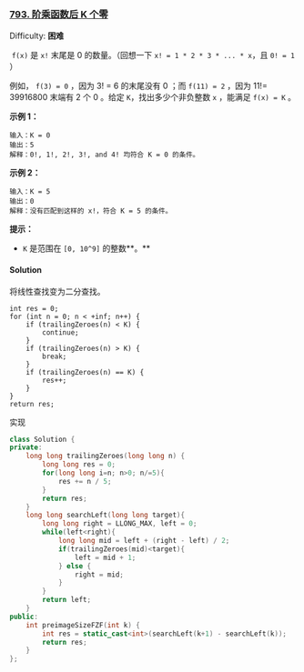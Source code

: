 ### [793\. 阶乘函数后 K 个零](https://leetcode-cn.com/problems/preimage-size-of-factorial-zeroes-function/)

Difficulty: **困难**


 `f(x)` 是 `x!` 末尾是 0 的数量。（回想一下 `x! = 1 * 2 * 3 * ... * x`，且 `0! = 1` ）

例如， `f(3) = 0` ，因为 3! = 6 的末尾没有 0 ；而 `f(11) = 2` ，因为 11!= 39916800 末端有 2 个 0 。给定 `K`，找出多少个非负整数 `x` ，能满足 `f(x) = K` 。

**示例 1：**

```
输入：K = 0
输出：5
解释：0!, 1!, 2!, 3!, and 4! 均符合 K = 0 的条件。
```

**示例 2：**

```
输入：K = 5
输出：0
解释：没有匹配到这样的 x!，符合 K = 5 的条件。
```

**提示：**

*   `K` 是范围在 `[0, 10^9]` 的整数**。**


#### Solution

将线性查找变为二分查找。
```
​int res = 0;
for (int n = 0; n < +inf; n++) {
    if (trailingZeroes(n) < K) {
        continue;
    }
    if (trailingZeroes(n) > K) {
        break;
    }
    if (trailingZeroes(n) == K) {
        res++;
    }
}
return res;
```

实现  
```cpp
class Solution {
private:
    long long trailingZeroes(long long n) {
        long long res = 0;
        for(long long i=n; n>0; n/=5){
            res += n / 5;
        }
        return res;
    }
    long long searchLeft(long long target){
        long long right = LLONG_MAX, left = 0;
        while(left<right){
            long long mid = left + (right - left) / 2;
            if(trailingZeroes(mid)<target){
                left = mid + 1;
            } else {
                right = mid;
            }
        }
        return left;
    }
public:
    int preimageSizeFZF(int k) {
        int res = static_cast<int>(searchLeft(k+1) - searchLeft(k));
        return res;
    }
};
```